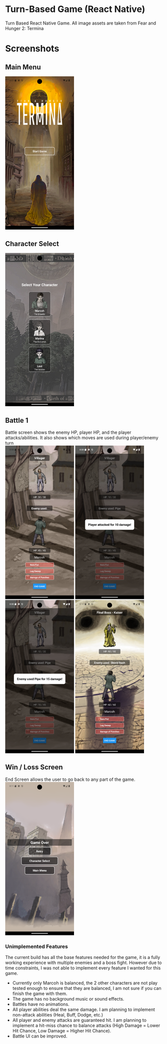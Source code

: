 # Turn-Based Game (React Native)
Turn Based React Native Game. All image assets are taken from Fear and Hunger 2: Termina

# Screenshots

## Main Menu
<img src="https://github.com/Arkadyaaa/TurnBasedReactNative/blob/main/screenshots/MainMenu.png?raw=true" width="220">

## Character Select
<img src="https://github.com/Arkadyaaa/TurnBasedReactNative/blob/main/screenshots/CharacterSelect.png?raw=true" width="220">

## Battle 1
Battle screen shows the enemy HP, player HP, and the player attacks/abilities. It also shows which moves are used during player/enemy turn <br>
<img src="https://github.com/Arkadyaaa/TurnBasedReactNative/blob/main/screenshots/Battle1.png?raw=true" width="220">
<img src="https://github.com/Arkadyaaa/TurnBasedReactNative/blob/main/screenshots/PlayerAttack.png?raw=true" width="220">
<img src="https://github.com/Arkadyaaa/TurnBasedReactNative/blob/main/screenshots/EnemyAttack.png?raw=true" width="220">
<img src="https://github.com/Arkadyaaa/TurnBasedReactNative/blob/main/screenshots/Battle2.png?raw=true" width="220">

## Win / Loss Screen
End Screen allows the user to go back to any part of the game. <br>
<img src="https://github.com/Arkadyaaa/TurnBasedReactNative/blob/main/screenshots/WinLoseScreen.png?raw=true" width="220">





### Unimplemented Features
The current build has all the base features needed for the game, it is a fully working experience with multiple enemies and a boss fight. However due to time constraints, I was not able to implement every feature I wanted for this game. 
- Currently only Marcoh is balanced, the 2 other characters are not play tested enough to ensure that they are balanced, I am not sure if you can finish the game with them.
- The game has no background music or sound effects.
- Battles have no animations.
- All player abilities deal the same damage. I am planning to implement non-attack abilities (Heal, Buff, Dodge, etc.)
- All player and enemy attacks are guaranteed hit. I am planning to implement a hit-miss chance to balance attacks (High Damage = Lower Hit Chance, Low Damage = Higher Hit Chance).
- Battle UI can be improved.
